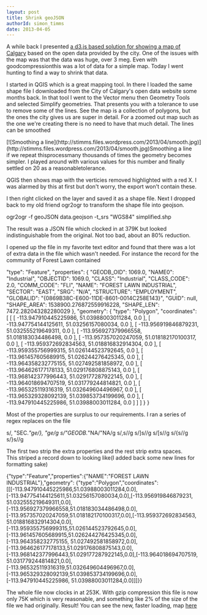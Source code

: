 ```yaml
---
layout: post
title: Shrink geoJSON
authorId: simon_timms
date: 2013-04-05
---
```


A while back I presented [a d3.js based solution for showing a map of Calgary](http://blog.simontimms.com/2013/02/20/open-data-countdown-to-open-data-day-2/ "Open Data: Countdown to Open Data Day2") based on the open data provided by the city. One of the issues with the map was that the data was huge, over 3 meg. Even with goodcompressionthis was a lot of data for a simple map. Today I went hunting to find a way to shrink that data.

I started in QGIS which is a great mapping tool. In there I loaded the same shape file I downloaded from the City of Calgary's open data website some months back. In that tool I went to the Vector menu then Geometry Tools and selected Simplify geometries. That presents you with a tolerance to use to remove some of the lines. See the map is a collection of polygons, but the ones the city gives us are super in detail. For a zoomed out map such as the one we're creating there is no need to have that much detail. The lines can be smoothed

<div class="wp-caption aligncenter" id="attachment_2554" style="width: 682px">[![Smoothing a line](http://stimms.files.wordpress.com/2013/04/smooth.jpg)](http://stimms.files.wordpress.com/2013/04/smooth.jpg)Smoothing a line

</div>if we repeat thisprocessmany thousands of times the geometry becomes simpler. I played around with various values for this number and finally settled on 20 as a reasonabletolerance.

QGIS then shows map with the verticies removed highlighted with a red X. I was alarmed by this at first but don't worry, the export won't contain these.

I then right clicked on the layer and saved it as a shape file. Next I dropped back to my old friend ogr2ogr to transform the shape file into geojson.

ogr2ogr -f geoJSON data.geojson -t_srs "WGS84" simplified.shp

The result was a JSON file which clocked in at 379K but looked indistinguishable from the original. Not too bad, about an 80% reduction.

I opened up the file in my favorite text editor and found that there was a lot of extra data in the file which wasn't needed. For instance the record for the community of Forest Lawn contained

"type": "Feature", "properties": { "GEODB_OID": 1069.0, "NAME0": "Industrial", "OBJECTID": 1069.0, "CLASS": "Industrial", "CLASS_CODE": 2.0, "COMM_CODE": "FLI", "NAME": "FOREST LAWN INDUSTRIAL", "SECTOR": "EAST", "SRG": "N/A", "STRUCTURE": "EMPLOYMENT", "GLOBALID": "{0869B38C-E600-11DE-8601-0014C258E143}", "GUID": null, "SHAPE_AREA": 1538900.276872559916228, "SHAPE_LEN": 7472.282043282280029 }, "geometry": { "type": "Polygon", "coordinates": [ [ [ -113.947910445225986, 51.03988003011284, 0.0 ], [ -113.947754144125611, 51.03256157080034, 0.0 ], [ -113.956919846879231, 51.032555219649311, 0.0 ], [ -113.956927379966558, 51.018183034486498, 0.0 ], [ -113.957357020247059, 51.018182170100317, 0.0 ], [ -113.959372692834563, 51.018816832914304, 0.0 ], [ -113.959355756999315, 51.026144523792645, 0.0 ], [ -113.961457605689915, 51.026244276425345, 0.0 ], [ -113.964358232775155, 51.027492581858972, 0.0 ], [ -113.964626177178133, 51.029176808875143, 0.0 ], [ -113.968142377996443, 51.029177287922145, 0.0 ], [ -113.964018694707519, 51.031779244814821, 0.0 ], [ -113.965325119316319, 51.032649604496967, 0.0 ], [ -113.965329328092139, 51.039853734199696, 0.0 ], [ -113.947910445225986, 51.03988003011284, 0.0 ] ] ] } }

Most of the properties are surplus to our requirements. I ran a series of regex replaces on the file

s/, "SEC.*"ge/}, "ge/g s/"GEODB.*"NA/"NA/g s/,s//g s/]s//g s/[s//g s/{s//g s/}s//g

The first two strip the extra properties and the rest strip extra spaces.  
 This striped a record down to looking like(I added back some new lines for formatting sake)

{"type":"Feature","properties":{"NAME":"FOREST LAWN INDUSTRIAL"},"geometry": {"type":"Polygon","coordinates":[[[-113.947910445225986,51.03988003011284,0.0], [-113.947754144125611,51.03256157080034,0.0],[-113.956919846879231, 51.032555219649311,0.0],[-113.956927379966558,51.018183034486498,0.0], [-113.957357020247059,51.018182170100317,0.0],[-113.959372692834563, 51.018816832914304,0.0],[-113.959355756999315,51.026144523792645,0.0], [-113.961457605689915,51.026244276425345,0.0],[-113.964358232775155, 51.027492581858972,0.0],[-113.964626177178133,51.029176808875143,0.0], [-113.968142377996443,51.029177287922145,0.0],[-113.964018694707519, 51.031779244814821,0.0],[-113.965325119316319,51.032649604496967,0.0], [-113.965329328092139,51.039853734199696,0.0],[-113.947910445225986, 51.03988003011284,0.0]]]}}

The whole file now clocks in at 253K. With gzip compression this file is now only 75K which is very reasonable, and something like 2% of the size of the file we had originally. Result! You can see the new, faster loading, map [here](http://bl.ocks.org/stimms/raw/5321404/7f57097854203cf16cb29b856b981057d39ebebe/)



